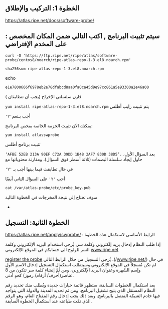 الخطوة 1: التركيب والإطلاق
-
https://atlas.ripe.net/docs/software-probe/

:  سيتم تثبيت البرنامج , اكتب التالي ضمن المكان المخصص على المخدم الإفتراضي  
-

```
curl -O 'https://ftp.ripe.net/ripe/atlas/software-probe/centos8/noarch/ripe-atlas-repo-1-3.el8.noarch.rpm'
```

```
sha256sum ripe-atlas-repo-1-3.el8.noarch.rpm 
```
echo

```
e1e7800666f6978eb2e78dfabcd8aa0fa0ca45d9e97cc861a5e93300a2e46a00
```
قارن سلسلتي الإخراج (يجب أن تتطابقان )

```yum install ripe-atlas-repo-1-3.el8.noarch.rpm``` يتم تثبيت رايب أطلس


`'Y'`أجب بـنعم

يمكنك الآن تثبيت الحزمة الخاصة بفحص البرنامج:

```
yum install atlasswprobe
```

 تثبيت برنامج أطلس


`‘AFBE 52EB 213A 90EF C72A 39DD 1B48 2AF7 830D 38D5’،`
 بعد السؤال الأول، حاول إيجاد سلسلة البصمات (ثلاثة أسطر فوق السؤال)، ومقارنة محتوياتها مع


`'Y'` في حال تطابقت فيما بينها أجب بـ

على السؤال الثاني أيضًا `'Y'` أجب


```
cat /var/atlas-probe/etc/probe_key.pub
```

سوف تحتاج إلى نتيجة المخرجات في الخطوة التالية

-

الخطوة الثانية: التسجيل
-
https://atlas.ripe.net/apply/swprobe/ : الرابط الأساسي لاستكمال هذه الخطوة

إذا طلب النظام إدخال بريد إلكتروني وكلمة سر، يُرجى استخدام البريد الإلكتروني وكلمة السر للولوج الى حسابكم في الموقع الإلكتروني www.ripe.net

[register the probe](/apply/swprobe/) يُرجى التسجيل من خلال الرابط التالي ،(/www.ripe.net/) في حال لم تكن مُسجلاً في الموقع الإلكتروني
وسيتطلب استكمال التسجيل إدخال الاسم الأول وإسم الشُهرة وعنوان البريد الإلكتروني، ومن ثُمَّ إنشاء كلمة سر تتكون من 8 عناصر(أحرف/ أرقام/ رموز) كحدٍ أدنى.

بعد استكمال الخطوات السابقة، ستظهر قائمة خيارات جديدة ويُطلب منك تحديد رقم النظام المستقل الذي يتيح تشغيل البرنامج، ومن ثم تحديد المدينة والدولة التي يتواجد فيها خادم الشبكة المتصل بالبرنامج. وبعد ذلك يجب إدخال رقم المفتاح العام، وهو الرقم الذي تمَّت طباعته عند استكمال الخطوة السابقة.

